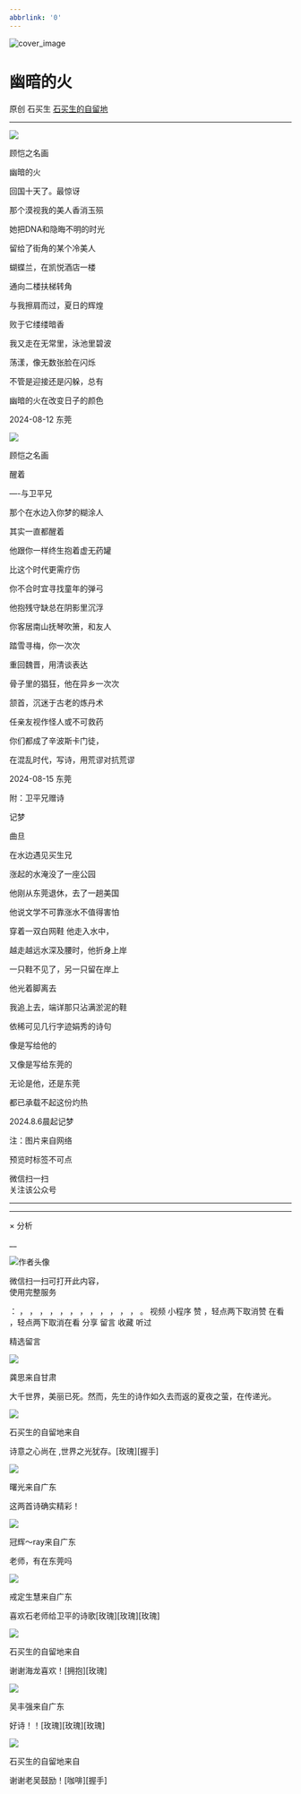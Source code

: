 ```yaml
---
abbrlink: '0'
---
```

![cover_image](https://mmbiz.qpic.cn/sz_mmbiz_jpg/hVNLue76EhicFzxeDImtTm50fiaU3t94cpAhiamM1mHCjs0ouJuiceW8Lk92oeD6dzRjtMD4mEJTghgSXmB7BpBVcQ/0?wx_fmt=jpeg)

#  幽暗的火

原创  石买生  [ 石买生的自留地 ](javascript:void\(0\);)

__ _ _ _ _

![](https://mmbiz.qpic.cn/sz_mmbiz_jpg/hVNLue76EhicFzxeDImtTm50fiaU3t94cpxpbNq15RibFt94UicMlbC0ic9fT9ClEjedyk0fpchUkicsGXWe3NESkFuA/640?wx_fmt=jpeg)

顾恺之名画

  

幽暗的火

  

回国十天了。最惊讶

那个漠视我的美人香消玉殒

  

她把DNA和隐晦不明的时光

留给了街角的某个冷美人

  

蝴蝶兰，在凯悦酒店一楼

通向二楼扶梯转角

  

与我擦肩而过，夏日的辉煌

败于它缕缕暗香

  

我又走在无常里，泳池里碧波

荡漾，像无数张脸在闪烁

  

不管是迎接还是闪躲，总有

幽暗的火在改变日子的颜色

2024-08-12  东莞

  

![](https://mmbiz.qpic.cn/sz_mmbiz_jpg/hVNLue76EhicFzxeDImtTm50fiaU3t94cp1FcBuxa0IZNgYFhU18mXmARNONGiblmulfvS2BLy3bx1qoB1SrXnnrw/640?wx_fmt=jpeg)

顾恺之名画

  

醒着

—-与卫平兄

  

那个在水边入你梦的糊涂人

其实一直都醒着

  

他跟你一样终生抱着虚无药罐

比这个时代更需疗伤

  

你不合时宜寻找童年的弹弓

他抱残守缺总在阴影里沉浮

  

你客居南山抚琴吹箫，和友人

踏雪寻梅，你一次次

  

重回魏晋，用清谈表达

骨子里的猖狂，他在异乡一次次

  

颔首，沉迷于古老的炼丹术

任亲友视作怪人或不可救药

  

你们都成了辛波斯卡门徒，

在混乱时代，写诗，用荒谬对抗荒谬

  

2024-08-15  东莞

  

  

附：卫平兄赠诗

  

记梦

曲旦

  

在水边遇见买生兄

涨起的水淹没了一座公园

他刚从东莞退休，去了一趟美国

他说文学不可靠涨水不值得害怕

  

穿着一双白网鞋  他走入水中，

越走越远水深及腰时，他折身上岸

一只鞋不见了，另一只留在岸上

他光着脚离去

  

我追上去，端详那只沾满淤泥的鞋

依稀可见几行字迹娟秀的诗句

像是写给他的

又像是写给东莞的

  

无论是他，还是东莞

都已承载不起这份灼热

  

2024.8.6晨起记梦

  

  

注：图片来自网络

预览时标签不可点

微信扫一扫  
关注该公众号





****



****



×  分析

__

![作者头像](http://mmbiz.qpic.cn/mmbiz_png/hVNLue76EhibricgkQZeT964ria54dgJkqVBX9ibyvn7PmGOltlupHdVshOibeQZDSypqiaIBNKdw8cwXfXfBZkPVgVg/0?wx_fmt=png)

微信扫一扫可打开此内容，  
使用完整服务

：  ，  ，  ，  ，  ，  ，  ，  ，  ，  ，  ，  ，  。  视频  小程序  赞  ，轻点两下取消赞  在看  ，轻点两下取消在看
分享  留言  收藏  听过

精选留言

![](http://wx.qlogo.cn/mmopen/Qt20qX8fhAVHZWuTrWzhD4WZqicEp5JapD8pLh0AW3LjCevAqnE6PwvYEDHvvMYEpNkrDViaLNHMHRgcUTd6PnjTibWPWfHGiaNO/64)

龚思来自甘肃

大千世界，美丽已死。然而，先生的诗作如久去而返的夏夜之萤，在传递光。

![](http://wx.qlogo.cn/mmhead/Q3auHgzwzM4ELPv9zSiaIDouClt0fOcfibXKFibPXptvGvnLVF6qUCyQg/64)

石买生的自留地来自

诗意之心尚在 ,世界之光犹存。[玫瑰][握手]

![](http://wx.qlogo.cn/mmopen/Qt20qX8fhAV5IiaFaA3JRPw3niaia8sWicRtPy4icSZvlwSWcAawWkBbVD6CEn7TUnKiaianA5ylFMWAyNQ6ibQ4mCYRJibWhZb7uQoCZ/64)

曙光来自广东

这两首诗确实精彩！

![](http://wx.qlogo.cn/mmopen/Tk1iciaI19LTaVJzIEHjgPh7Jsl2UkPKA6PW5nf8ibKf8UMWhfawzHSusc4ib1c7siaqo6agS2FVLws8Ljuib84ZdRzGz70j5icIe0n/64)

冠辉～ray来自广东

老师，有在东莞吗

![](http://wx.qlogo.cn/mmopen/zGMQ7uVeU4VrSZFctQRbe81W1rmVqNic2cicEFaLvzMlLxqibiaHeuPjPc0fyPDSUGYwcw79CHFwKK0YIa4OWwoWTE41xbWxDuaqCpBuC48aTYa1C5vJZOhYbXTAUDTUKt97/64)

戒定生慧来自广东

喜欢石老师给卫平的诗歌[玫瑰][玫瑰][玫瑰]

![](http://wx.qlogo.cn/mmhead/Q3auHgzwzM4ELPv9zSiaIDouClt0fOcfibXKFibPXptvGvnLVF6qUCyQg/64)

石买生的自留地来自

谢谢海龙喜欢！[拥抱][玫瑰]

![](http://wx.qlogo.cn/mmopen/0csZtXb7CRWfKb2ib2riaRcHiaQdvbBFSo5XzgvJrfjPJqNiaicTNroH1HOWI7wMyLsqSDor6UK81ck8ibgnPenTwzA2ukl0oRQrMp/64)

吴丰强来自广东

好诗！！[玫瑰][玫瑰][玫瑰]

![](http://wx.qlogo.cn/mmhead/Q3auHgzwzM4ELPv9zSiaIDouClt0fOcfibXKFibPXptvGvnLVF6qUCyQg/64)

石买生的自留地来自

谢谢老吴鼓励！[咖啡][握手]

